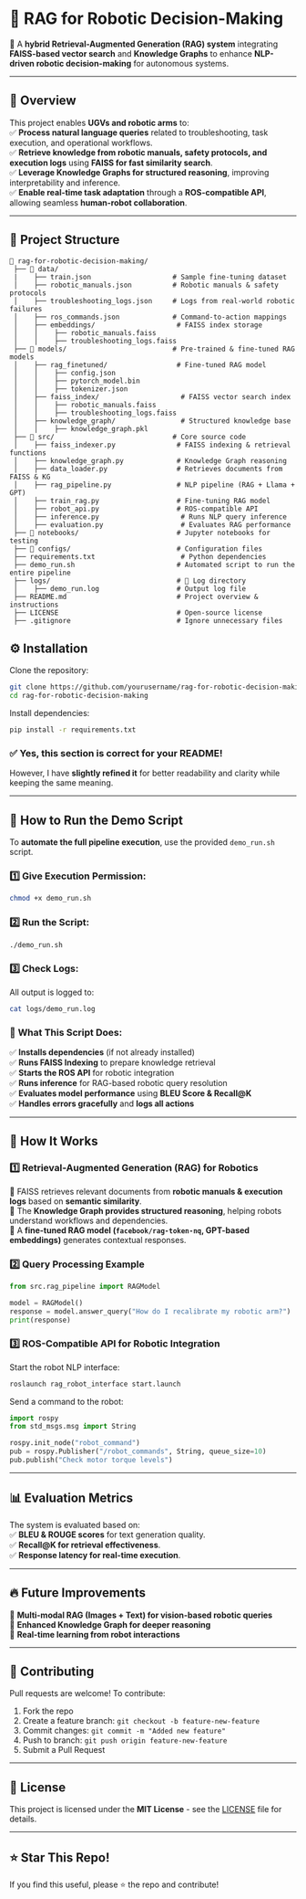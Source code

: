 # 🤖 RAG for Robotic Decision-Making  

🚀 A **hybrid Retrieval-Augmented Generation (RAG) system** integrating **FAISS-based vector search** and **Knowledge Graphs** to enhance **NLP-driven robotic decision-making** for autonomous systems.

---

## 📌 Overview  

This project enables **UGVs and robotic arms** to:  
✅ **Process natural language queries** related to troubleshooting, task execution, and operational workflows.  
✅ **Retrieve knowledge from robotic manuals, safety protocols, and execution logs** using **FAISS for fast similarity search**.  
✅ **Leverage Knowledge Graphs for structured reasoning**, improving interpretability and inference.  
✅ **Enable real-time task adaptation** through a **ROS-compatible API**, allowing seamless **human-robot collaboration**.  

---

## 📂 Project Structure  

```plaintext
📂 rag-for-robotic-decision-making/
 ├── 📂 data/
 |    ├── train.json                    # Sample fine-tuning dataset              
 │    ├── robotic_manuals.json          # Robotic manuals & safety protocols
 │    ├── troubleshooting_logs.json     # Logs from real-world robotic failures
 │    ├── ros_commands.json             # Command-to-action mappings
 │    ├── embeddings/                    # FAISS index storage
 │    │    ├── robotic_manuals.faiss
 │    │    ├── troubleshooting_logs.faiss
 ├── 📂 models/                          # Pre-trained & fine-tuned RAG models
 │    ├── rag_finetuned/                 # Fine-tuned RAG model
 │    │    ├── config.json
 │    │    ├── pytorch_model.bin
 │    │    ├── tokenizer.json
 │    ├── faiss_index/                    # FAISS vector search index
 │    │    ├── robotic_manuals.faiss
 │    │    ├── troubleshooting_logs.faiss
 │    ├── knowledge_graph/                # Structured knowledge base
 │    │    ├── knowledge_graph.pkl
 ├── 📂 src/                             # Core source code
 │    ├── faiss_indexer.py               # FAISS indexing & retrieval functions
 │    ├── knowledge_graph.py             # Knowledge Graph reasoning
 │    ├── data_loader.py                 # Retrieves documents from FAISS & KG
 │    ├── rag_pipeline.py                # NLP pipeline (RAG + Llama + GPT)
 │    ├── train_rag.py                   # Fine-tuning RAG model
 │    ├── robot_api.py                   # ROS-compatible API
 │    ├── inference.py                    # Runs NLP query inference
 │    ├── evaluation.py                   # Evaluates RAG performance
 ├── 📂 notebooks/                        # Jupyter notebooks for testing
 ├── 📂 configs/                          # Configuration files
 ├── requirements.txt                     # Python dependencies
 ├── demo_run.sh                         # Automated script to run the entire pipeline
 ├── logs/                               # 📂 Log directory
 │    ├── demo_run.log                   # Output log file
 ├── README.md                           # Project overview & instructions
 ├── LICENSE                             # Open-source license
 ├── .gitignore                          # Ignore unnecessary files
```

## ⚙️ Installation  

Clone the repository:  
```bash
git clone https://github.com/yourusername/rag-for-robotic-decision-making.git
cd rag-for-robotic-decision-making
```

Install dependencies:  
```bash
pip install -r requirements.txt
```

### ✅ **Yes, this section is correct for your README!**  
However, I have **slightly refined it** for better readability and clarity while keeping the same meaning.  

--- 

## 🚀 How to Run the Demo Script  

To **automate the full pipeline execution**, use the provided `demo_run.sh` script.  

### 1️⃣ **Give Execution Permission:**  
```bash
chmod +x demo_run.sh
```

### 2️⃣ **Run the Script:**  
```bash
./demo_run.sh
```

### 3️⃣ **Check Logs:**  
All output is logged to:  
```bash
cat logs/demo_run.log
```

### 📌 **What This Script Does:**  
✅ **Installs dependencies** (if not already installed)  
✅ **Runs FAISS Indexing** to prepare knowledge retrieval  
✅ **Starts the ROS API** for robotic integration  
✅ **Runs inference** for RAG-based robotic query resolution  
✅ **Evaluates model performance** using **BLEU Score & Recall@K**  
✅ **Handles errors gracefully** and **logs all actions**  

---

## 🚀 How It Works  

### 1️⃣ **Retrieval-Augmented Generation (RAG) for Robotics**  
🔹 FAISS retrieves relevant documents from **robotic manuals & execution logs** based on **semantic similarity**.  
🔹 The **Knowledge Graph provides structured reasoning**, helping robots understand workflows and dependencies.  
🔹 A **fine-tuned RAG model (`facebook/rag-token-nq`, GPT-based embeddings)** generates contextual responses.  

### 2️⃣ **Query Processing Example**  
```python
from src.rag_pipeline import RAGModel

model = RAGModel()
response = model.answer_query("How do I recalibrate my robotic arm?")
print(response)
```

### 3️⃣ **ROS-Compatible API for Robotic Integration**  
Start the robot NLP interface:  
```bash
roslaunch rag_robot_interface start.launch
```

Send a command to the robot:  
```python
import rospy
from std_msgs.msg import String

rospy.init_node("robot_command")
pub = rospy.Publisher("/robot_commands", String, queue_size=10)
pub.publish("Check motor torque levels")
```

---

## 📊 Evaluation Metrics  

The system is evaluated based on:  
✅ **BLEU & ROUGE scores** for text generation quality.  
✅ **Recall@K for retrieval effectiveness**.  
✅ **Response latency for real-time execution**.  

---

## 🔥 Future Improvements  
🚀 **Multi-modal RAG (Images + Text) for vision-based robotic queries**  
🚀 **Enhanced Knowledge Graph for deeper reasoning**  
🚀 **Real-time learning from robot interactions**  

---

## 🤝 Contributing  

Pull requests are welcome! To contribute:  
1. Fork the repo  
2. Create a feature branch: `git checkout -b feature-new-feature`  
3. Commit changes: `git commit -m "Added new feature"`  
4. Push to branch: `git push origin feature-new-feature`  
5. Submit a Pull Request  

---

## 📜 License  

This project is licensed under the **MIT License** - see the [LICENSE](LICENSE) file for details.

---

## ⭐ Star This Repo!  

If you find this useful, please ⭐ the repo and contribute!  
```
